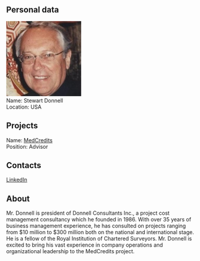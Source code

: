 ## Personal data
![stewart donnell photo](photo/stewart_donnell.jpg)  
Name:   Stewart Donnell  
Location: USA 
## Projects 
Name: [MedCredits](../projects/medcredits.md)  
Position: Advisor   
## Contacts        
[LinkedIn](https://www.linkedin.com/in/stewart-donnell-897644b/)  
## About
Mr. Donnell is president of Donnell Consultants Inc., a project cost management consultancy which he founded in 1986. With over 35 years of business management experience, he has consulted on projects ranging from $10 million to $300 million both on the national and international stage. He is a fellow of the Royal Institution of Chartered Surveyors. Mr. Donnell is excited to bring his vast experience in company operations and organizational leadership to the MedCredits project.
